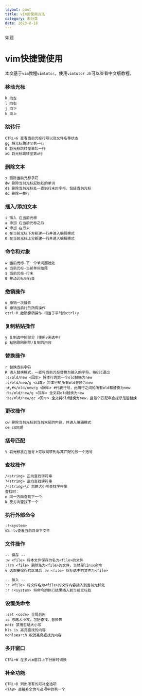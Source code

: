 ```yaml
---
layout: post
title: vim的使用方法
category: 未分类
date: 2023-8-18
---
```

如题
<!-- more -->
# vim快捷键使用

本文基于`vim`教程`vimtutor`。使用`vimtutor zh`可以查看中文版教程。

### 移动光标

```vim
h 向左
l 向右
j 向下
k 向上
```

### 跳转行

```vim
CTRL+G 查看当前光标行号以及文件名等状态
gg 将光标跳转至第一行
G 将光标跳转至最后一行
xG 将光标跳转至第x行
```

### 删除文本

```vim
x 删除当前光标字符
dw 删除当前光标起始处的单词
d$ 删除当前光标处一直到行末的字符，包括当前光标
dd 删除一整行
```

### 插入/添加文本

```vim
i 插入 在当前光标
a 添加 在当前光标之后
A 添加 在行末
o 在当前光标下方新建一行并进入编辑模式
O 在当前光标上分新建一行并进入编辑模式
```

### 命令和对象

```vim
w 当前光标-下一个单词起始处
e 当前光标-当前单词结尾
$ 当前光标-行末
0 移动光标到行首
```

### 撤销操作

```vim
u 撤销一次操作
U 撤销当前行的所有操作
ctrl+R 撤销撤销操作 相当于平时的ctrl+y
```

### 复制粘贴操作

```vim
y 复制选中的部分（使用v来选中）
p 粘贴刚刚删除/复制的内容
```

### 替换操作

```vim
r 替换当前字符
R 进入替换模式，一直将当前光标替换为输入的字符，按ESC退出
:s/old/new <回车> 将本行的第一个old替换为new
:s/old/new/g <回车> 将本行的所有old替换为new
:#,#s/old/new/g <回车> #代表行号，此两行之间的所有old都替换为new
:%s/old/new/g <回车> 全文将old替换为new
:%s/old/new/gc <回车> 全文将old替换为new，且每个匹配串会提示是否替换
```

### 更改操作

```vim
cw 删除当前光标到当前末尾的内容，并进入编辑模式
ce c$同理
```

### 括号匹配

```vim
% 将光标放在括号上可以跳转到与其匹配的另一个括号
```

### 查找操作

```vim
/<string> 正向查找字符串
?<string> 逆向查找字符串
/<string>\c 忽略大小写查找字符串
查找时：
n 同一方向查找下一个
N 反方向查找下一个
```

### 执行外部命令

```vim
:!<system>
如:!ls查看当前目录下文件
```

### 文件操作

```vim
-- 保存 --
:w <file> 将本文件保存为名为<file>的文件
:!rm <file> 删除名为<file>的文件，当然是linux命令
v 选取要保存的区域后 :w <file> 保存选中的文件为<file>

-- 插入 -- 
:r <file> 将文件名为<file>的文件内容插入到当前光标处
:r !<system> 将命令的执行结果插入到当前光标处
```

### 设置类命令

```vim
:set <code> 全局启用
ic 忽略大小写，包括查找、替换等
noic 禁用忽略大小写
hls is 高亮查找的内容
nohlsearch 取消高亮查找的内容
```

### 多开窗口

```vim
CTRL+W 在多vim窗口上下分屏时切换
```

### 补全功能

```vim
CTRL+D 列出所有的可补全选项
<TAB> 直接补全为可选项中的第一个
```

